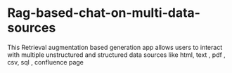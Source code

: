 # Rag-based-chat-on-multi-data-sources
This Retrieval augmentation based generation app allows users to interact with multiple unstructured and structured data sources like html, text , pdf , csv, sql , confluence page
